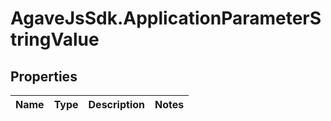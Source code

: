 # AgaveJsSdk.ApplicationParameterStringValue

## Properties
Name | Type | Description | Notes
------------ | ------------- | ------------- | -------------


